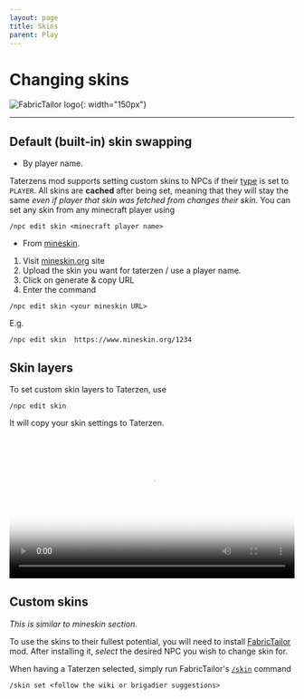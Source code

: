 ```yaml
---
layout: page
title: Skins
parent: Play
---
```



# Changing skins
![FabricTailor logo](https://cdn.modrinth.com/data/g8w1NapE/icon.png){: width="150px"}

---


## Default (built-in) skin swapping

* By player name.

Taterzens mod supports setting custom skins to NPCs
if their [type](./types.html) is set to `PLAYER`.
All skins are **cached** after being set, meaning that they
will stay the same *even if player that skin was fetched from changes their skin*.
You can set any skin from any minecraft player using
```
/npc edit skin <minecraft player name>
```

* From [mineskin](https://www.mineskin.org).
1. Visit [mineskin.org](https://www.mineskin.org) site
2. Upload the skin you want for taterzen / use a player name.
3. Click on generate & copy URL
4. Enter the command
```
/npc edit skin <your mineskin URL>
```
E.g.
```
/npc edit skin  https://www.mineskin.org/1234
```



## Skin layers
To set custom skin layers to Taterzen, use
```
/npc edit skin
```
It will copy your skin settings to Taterzen.

<video controls="true" allowfullscreen="true" poster="../assets/img/skin_layer_change_poster.png" width="100%">
	<source src="https://samolego.github.io/Taterzens/docs/assets/video/skin_layer_change.mp4" type="video/mp4">
	<p>Your browser does not support the video element.</p>
</video>


## Custom skins

*This is similar to mineskin section.*


To use the skins to their fullest potential, you will need
to install [FabricTailor](https://modrinth.com/mod/FabricTailor) mod.
After installing it, *select* the desired NPC you wish to change skin for.

When having a Taterzen selected, simply run FabricTailor's [`/skin`](https://github.com/samolego/FabricTailor/wiki) command
```
/skin set <follow the wiki or brigadier suggestions>
```
